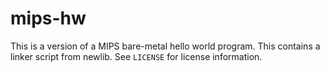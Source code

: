 mips-hw
======

This is a version of a MIPS bare-metal hello world program. This contains a linker script from newlib. See `LICENSE` for license information.
